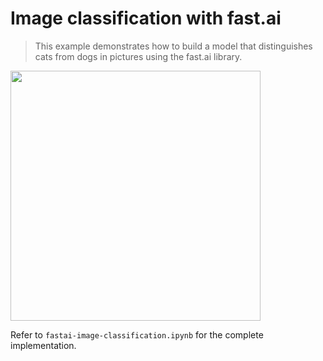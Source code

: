 # Image classification with fast.ai

> This example demonstrates how to build a model that distinguishes cats from dogs in pictures using the fast.ai library.

<img src="https://miro.medium.com/v2/resize:fit:1400/format:webp/1*rAbCk0T4rksShBcPQjWC0A.gif" width="400"/>

Refer to `fastai-image-classification.ipynb` for the complete implementation.
